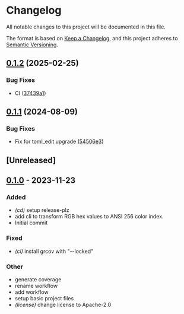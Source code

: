 # Changelog
All notable changes to this project will be documented in this file.

The format is based on [Keep a Changelog](https://keepachangelog.com/en/1.0.0/),
and this project adheres to [Semantic Versioning](https://semver.org/spec/v2.0.0.html).

## [0.1.2](https://github.com/koyeung/toml-rgb2ansi256/compare/v0.1.1...v0.1.2) (2025-02-25)


### Bug Fixes

* CI ([37439a1](https://github.com/koyeung/toml-rgb2ansi256/commit/37439a1fbd749d4d85992eb867d66a8b10a0c39e))

## [0.1.1](https://github.com/koyeung/toml-rgb2ansi256/compare/v0.1.0...v0.1.1) (2024-08-09)


### Bug Fixes

* Fix for toml_edit upgrade ([54506e3](https://github.com/koyeung/toml-rgb2ansi256/commit/54506e35d80af122ef3f83dd2d90022a9db2f719))

## [Unreleased]

## [0.1.0](https://github.com/koyeung/toml-rgb2ansi256/releases/tag/v0.1.0) - 2023-11-23

### Added
- *(cd)* setup release-plz
- add cli to transform RGB hex values to ANSI 256 color index.
- Initial commit

### Fixed
- *(ci)* install grcov with "--locked"

### Other
- generate coverage
- rename workflow
- add workflow
- setup basic project files
- *(license)* change license to Apache-2.0
